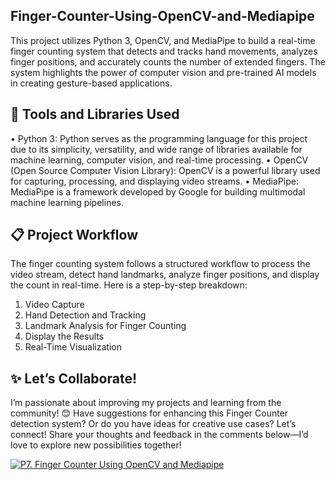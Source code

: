 ## Finger-Counter-Using-OpenCV-and-Mediapipe

This project utilizes Python 3, OpenCV, and MediaPipe to build a real-time finger counting system that detects and tracks hand movements, analyzes finger positions, and accurately counts the number of extended fingers. The system highlights the power of computer vision and pre-trained AI models in creating gesture-based applications.

## 🔧 Tools and Libraries Used
• Python 3: Python serves as the programming language for this project due to its simplicity, versatility, and wide range of libraries available for machine learning, computer vision, and real-time processing.
• OpenCV (Open Source Computer Vision Library): OpenCV is a powerful library used for capturing, processing, and displaying video streams.
• MediaPipe: MediaPipe is a framework developed by Google for building multimodal machine learning pipelines.

## 📋 Project Workflow
The finger counting system follows a structured workflow to process the video stream, detect hand landmarks, analyze finger positions, and display the count in real-time. Here is a step-by-step breakdown:
1. Video Capture
2. Hand Detection and Tracking
3. Landmark Analysis for Finger Counting
4. Display the Results
5. Real-Time Visualization

## ✨ Let’s Collaborate!
I’m passionate about improving my projects and learning from the community! 😊
Have suggestions for enhancing this Finger Counter detection system? Or do you have ideas for creative use cases? Let’s connect! Share your thoughts and feedback in the comments below—I’d love to explore new possibilities together!

[![P7. Finger Counter Using OpenCV and Mediapipe](https://img.youtube.com/vi/Q6fiVIBduQo/0.jpg)](https://youtu.be/Q6fiVIBduQo)
